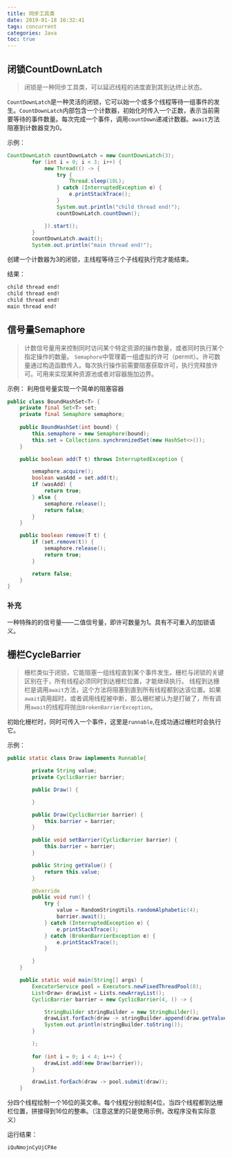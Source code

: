 ```yaml
---
title: 同步工具类
date: 2019-01-18 16:32:41
tags: concurrent
categories: Java
toc: true
---
```


## 闭锁CountDownLatch
> 闭锁是一种同步工具类，可以延迟线程的进度直到其到达终止状态。

`CountDownLatch`是一种灵活的闭锁，它可以始一个或多个线程等待一组事件的发生。`CountDownLatch`内部包含一个计数器，初始化时传入一个正数，表示当前需要等待的事件数量。每次完成一个事件，调用`countDown`递减计数器。`await`方法阻塞到计数器变为0。
<!-- more -->

示例：
```java
CountDownLatch countDownLatch = new CountDownLatch(3);
        for (int i = 0; i < 3; i++) {
            new Thread(() -> {
                try {
                    Thread.sleep(10L);
                } catch (InterruptedException e) {
                    e.printStackTrace();
                }
                System.out.println("child thread end!");
                countDownLatch.countDown();

            }).start();
        }
        countDownLatch.await();
        System.out.println("main thread end!");
```
创建一个计数器为3的闭锁，主线程等待三个子线程执行完才能结束。

结果：
```bash
child thread end!
child thread end!
child thread end!
main thread end!
```

## 信号量Semaphore
> 计数信号量用来控制同时访问某个特定资源的操作数量，或者同时执行某个指定操作的数量。
`Semaphore`中管理着一组虚拟的许可（permit）。许可数量通过构造函数传入。每次执行操作前需要阻塞获取许可，执行完释放许可。可用来实现某种资源池或者对容器施加边界。

示例：
利用信号量实现一个简单的阻塞容器
```java
public class BoundHashSet<T> {
    private final Set<T> set;
    private final Semaphore semaphore;
    
    public BoundHashSet(int bound) {
        this.semaphore = new Semaphore(bound);
        this.set = Collections.synchronizedSet(new HashSet<>());
    }

    public boolean add(T t) throws InterruptedException {

        semaphore.acquire();
        boolean wasAdd = set.add(t);
        if (wasAdd) {
            return true;
        } else {
            semaphore.release();
            return false;
        }
    }

    public boolean remove(T t) {
        if (set.remove(t)) {
            semaphore.release();
            return true;
        }

        return false;
    }
}
```

### 补充
一种特殊的的信号量——二值信号量，即许可数量为1。具有不可重入的加锁语义。

## 栅栏CycleBarrier
> 栅栏类似于闭锁，它能阻塞一组线程直到某个事件发生。栅栏与闭锁的关键区别在于，所有线程必须同时到达栅栏位置，才能继续执行。
线程到达栅栏是调用`await`方法，这个方法将阻塞到直到所有线程都到达该位置。如果`await`调用超时，或者调用线程被中断，那么栅栏被认为是打破了，所有调用`await`的线程将抛出`BrokenBarrierException`。

初始化栅栏时，同时可传入一个事件，这里是`runnable`,在成功通过栅栏时会执行它。

示例：
```java
public static class Draw implements Runnable{

        private String value;
        private CyclicBarrier barrier;

        public Draw() {

        }

        public Draw(CyclicBarrier barrier) {
            this.barrier = barrier;
        }

        public void setBarrier(CyclicBarrier barrier) {
            this.barrier = barrier;
        }

        public String getValue() {
            return this.value;
        }

        @Override
        public void run() {
            try {
                value = RandomStringUtils.randomAlphabetic(4);
                barrier.await();
            } catch (InterruptedException e) {
                e.printStackTrace();
            } catch (BrokenBarrierException e) {
                e.printStackTrace();
            }

        }
    }

    public static void main(String[] args) {
        ExecutorService pool = Executors.newFixedThreadPool(8);
        List<Draw> drawList = Lists.newArrayList();
        CyclicBarrier barrier = new CyclicBarrier(4, () -> {

            StringBuilder stringBuilder = new StringBuilder();
            drawList.forEach(draw -> stringBuilder.append(draw.getValue()));
            System.out.println(stringBuilder.toString());
        }

        );
        
        for (int i = 0; i < 4; i++) {
            drawList.add(new Draw(barrier));
        }

        drawList.forEach(draw -> pool.submit(draw));
    }
```
分四个线程绘制一个16位的英文串。每个线程分别绘制4位，当四个线程都到达栅栏位置，拼接得到16位的整串。（注意这里的只是使用示例，改程序没有实际意义）

运行结果：
```bash
iQuNmojnCyUjCPAe
```


